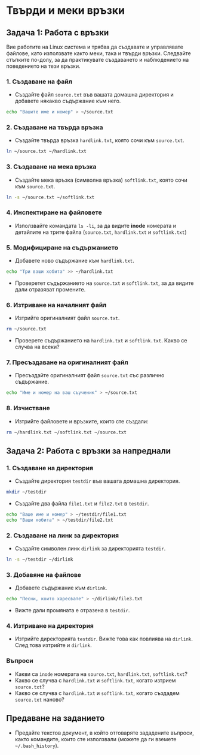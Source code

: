 # Твърди и меки връзки

## Задача 1: Работа с връзки

Вие работите на Linux система и трябва да създавате и управлявате файлове, като използвате както меки, така и твърди връзки. Следвайте стъпките по-долу, за да практикувате създаването и наблюдението на поведението на тези връзки.

### 1. Създаване на файл

- Създайте файл `source.txt` във вашата домашна директория и добавете някакво съдържание към него.
```bash
echo "Вашите име и номер" > ~/source.txt
```

### 2. Създаване на твърда връзка

- Създайте твърда връзка `hardlink.txt`,  която сочи към `source.txt`.
```bash
ln ~/source.txt ~/hardlink.txt
```

### 3. Създаване на мека връзка

- Създайте мека връзка (символна връзка) `softlink.txt`, която сочи към `source.txt`.
```bash
ln -s ~/source.txt ~/softlink.txt
```

### 4. Инспектиране на файловете

- Използвайте командата `ls -li`, за да видите **inode** номерата и детайлите на трите файла (`source.txt`, `hardlink.txt` и `softlink.txt`)

### 5. Модифициране на съдържанието

- Добавете ново съдържание към `hardlink.txt`.
```bash
echo "Три ваши хобита" >> ~/hardlink.txt
```
- Проверетет съдържанието на `source.txt` и `softlink.txt`, за да видите дали отразяват промените.
### 6. Изтриване на началният файл

- Изтрийте оригиналният файл `source.txt`.
```bash
rm ~/source.txt
```
- Проверете съдържанието на `hardlink.txt` и `softlink.txt`. Какво се случва на всеки?
### 7. Пресъздаване на оригиналният файл

- Пресъздайте оригиналният файл `source.txt` със различно съдържание.
```bash
echo "Име и номер на ваш съученик" > ~/source.txt
```

### 8. Изчистване

- Изтрийте файловете и връзките, които сте създали:
```bash
rm ~/hardlink.txt ~/softlink.txt ~/source.txt
```

## Задача 2: Работа с връзки за напреднали

### 1. Създаване на директория

- Създайте директория `testdir` във вашата домашна директория.
```bash
mkdir ~/testdir
```
- Създайте два файла `file1.txt` и `file2.txt` в `testdir`.
```bash
echo "Ваше име и номер" > ~/testdir/file1.txt
echo "Ваши хобита" > ~/testdir/file2.txt
```

### 2. Създаване на линк за директория

- Създайте символен линк `dirlink` за директорията `testdir`.
```bash
ln -s ~/testdir ~/dirlink
```

### 3. Добавяне на файлове

- Добавете съдържание към `dirlink`.
```bash
echo "Песни, които харесвате" > ~/dirlink/file3.txt
```
- Вижте дали промяната е отразена в `testdir`.

### 4. Изтриване на директория
- Изтрийте директорията `testdir`. Вижте това как повлиява на `dirlink`. След това изтрийте и `dirlink`.
### Въпроси

- Какви са `inode`  номерaта на `source.txt`, `hardlink.txt`, `softlink.txt`?
- Какво се случва с `hardlink.txt` и `softlink.txt`, когато изтрием `source.txt`?
- Какво се случва с `hardlink.txt` и `softlink.txt`, когато създадем `source.txt` наново?
## Предаване на заданието

- Предайте текстов документ, в който отговаряте зададените въпроси, както командите, които сте използвали (можете да ги вземете  `~/.bash_history`).
